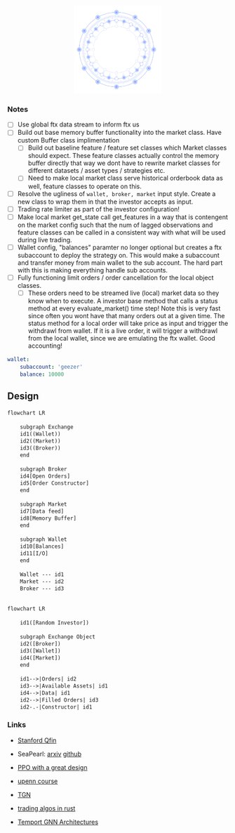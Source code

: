 <p align="center">
  <img width="200" height="200" src="https://github.com/magi-1/lattice/blob/main/images/logo.png">
</p>


### Notes

- [ ] Use global ftx data stream to inform ftx us
- [ ] Build out base memory buffer functionality into the market class. Have custom Buffer class implimentation
  - [ ] Build out baseline feature / feature set classes which Market classes should expect. These feature classes actually control the memory buffer directly that way we dont have to rewrite market classes for different datasets / asset types / strategies etc. 
  - [ ] Need to make local market class serve historical orderbook data as well, feature classes to operate on this.

- [ ] Resolve the ugliness of `wallet, broker, market` input style. Create a new class to wrap them in that the investor accepts as input.
- [ ] Trading rate limiter as part of the investor configuration!
- [ ] Make local market get_state call get_features in a way that is contengent on the market config such that the num of lagged observations and feature classes can be called in a consistent way with what will be used during live trading.
- [ ] Wallet config, "balances" paramter no longer optional but creates a ftx subaccount to deploy the strategy on. This would make a subaccount and transfer money from main wallet to the sub account. The hard part with this is making everything handle sub accounts. 
- [ ] Fully functioning limit orders / order cancellation for the local object classes.
  - [ ] These orders need to be streamed live (local) market data so they know when to execute. A investor base method that calls a status method at every evaluate_market() time step! Note this is very fast since often you wont have that many orders out at a given time. The status method for a local order will take price as input and trigger the withdrawl from wallet. If it is a live order, it will trigger a withdrawl from the local wallet, since we are emulating the ftx wallet. Good accounting!

```yaml
wallet:
    subaccount: 'geezer'
    balance: 10000
```

## Design

```mermaid
flowchart LR

    subgraph Exchange
    id1((Wallet))
    id2((Market))
    id3((Broker))
    end

    subgraph Broker
    id4[Open Orders]
    id5[Order Constructor]
    end
    
    subgraph Market
    id7[Data feed]
    id8[Memory Buffer]
    end

    subgraph Wallet
    id10[Balances]
    id11[I/O]
    end
    
    Wallet --- id1
    Market --- id2
    Broker --- id3
```

```mermaid

flowchart LR

    id1([Random Investor])

    subgraph Exchange Object
    id2([Broker])
    id3([Wallet])
    id4([Market])
    end

    id1-->|Orders| id2
    id3-->|Available Assets| id1
    id4-->|Data| id1
    id2-->|Filled Orders| id3
    id2-.-|Constructor| id1
````

### Links

- [Stanford Qfin](https://stanford.edu/~ashlearn/RLForFinanceBook/chapter9.pdf)

- SeaPearl: [arxiv](https://arxiv.org/pdf/2102.09193v1.pdf) [github](https://github.com/corail-research/SeaPearl.jl)
- [PPO with a great design](https://github.com/google/flax/tree/main/examples/ppo/)
- [upenn course](https://gnn.seas.upenn.edu/wp-content/uploads/2020/11/lecture_11_handout.pdf)
- [TGN](https://arxiv.org/pdf/2006.10637.pdf)
- [trading algos in rust](https://github.com/fabianboesiger)
- [Temport GNN Architectures](https://arxiv.org/pdf/2005.11650.pdf)
